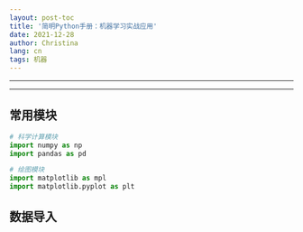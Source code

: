 ```yaml
---
layout: post-toc
title: '简明Python手册：机器学习实战应用'
date: 2021-12-28
author: Christina
lang: cn
tags: 机器
---
```


---



------
## 常用模块

```python
# 科学计算模块
import numpy as np
import pandas as pd

# 绘图模块
import matplotlib as mpl
import matplotlib.pyplot as plt
```

## 数据导入

